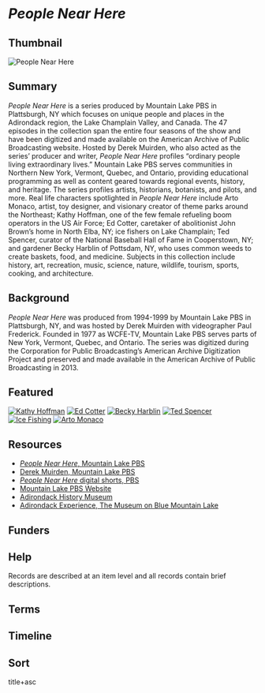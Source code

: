 # <em>People Near Here</em>

## Thumbnail

![<em>People Near Here</em>](https://s3.amazonaws.com/americanarchive.org/special-collections/arto_DM.jpg "People Near Here")

## Summary

<em>People Near Here</em> is a series produced by Mountain Lake PBS in Plattsburgh, NY which focuses on unique people and places in the Adirondack region, the Lake Champlain Valley, and Canada. The 47 episodes in the collection span the entire four seasons of the show and have been digitized and made available on the American Archive of Public Broadcasting website. Hosted by Derek Muirden, who also acted as the series’ producer and writer, <em>People Near Here</em> profiles “ordinary people living extraordinary lives.” Mountain Lake PBS serves communities in Northern New York, Vermont, Quebec, and Ontario, providing educational programming as well as content geared towards regional events, history, and heritage. The series profiles artists, historians, botanists, and pilots, and more. Real life characters spotlighted in <em>People Near Here</em> include Arto Monaco, artist, toy designer, and visionary creator of theme parks around the Northeast; Kathy Hoffman, one of the few female refueling boom operators in the US Air Force; Ed Cotter, caretaker of abolitionist John Brown’s home in North Elba, NY; ice fishers on Lake Champlain; Ted Spencer, curator of the National Baseball Hall of Fame in Cooperstown, NY; and gardener Becky Harblin of Pottsdam, NY, who uses common weeds to create baskets, food, and medicine. Subjects in this collection include history, art, recreation, music, science, nature, wildlife, tourism, sports, cooking, and architecture.

## Background

<em>People Near Here</em> was produced from 1994-1999 by Mountain Lake PBS in Plattsburgh, NY, and was hosted by Derek Muirden with videographer Paul Frederick. Founded in 1977 as WCFE-TV, Mountain Lake PBS serves parts of New York, Vermont, Quebec, and Ontario. The series was digitized during the Corporation for Public Broadcasting’s American Archive Digitization Project and preserved and made available in the American Archive of Public Broadcasting in 2013.

## Featured

[![Kathy Hoffman](https://s3.amazonaws.com/americanarchive.org/special-collections/cpb-aacip_113-71ngfc2b_1.jpg)](/catalog/cpb-aacip_113-71ngfc2b)
[![Ed Cotter](https://s3.amazonaws.com/americanarchive.org/special-collections/cpb-aacip_113-8605qt60_1.jpg)](/catalog/cpb-aacip_113-8605qt60)
[![Becky Harblin](https://s3.amazonaws.com/americanarchive.org/special-collections/cpb-aacip_113-22v41vht_1.jpg)](/catalog/cpb-aacip_113-22v41vht)
[![Ted Spencer](https://s3.amazonaws.com/americanarchive.org/special-collections/cpb-aacip_113-79h44w80_1.jpg)](/catalog/cpb-aacip_113-79h44w80)
[![Ice Fishing](https://s3.amazonaws.com/americanarchive.org/special-collections/cpb-aacip_113-52j6qdvq_1.jpg)](/catalog/cpb-aacip_113-52j6qdvq)
[![Arto Monaco](https://s3.amazonaws.com/americanarchive.org/special-collections/cpb-aacip_113-20fttksf.jpg)](/catalog/cpb-aacip-113-20fttksf)

## Resources

- [<em>People Near Here</em>, Mountain Lake PBS](https://mountainlake.org/category/watch/people-near-here/) 
- [Derek Muirden, Mountain Lake PBS](https://mountainlake.org/tag/derek-muirden/)
- [<em>People Near Here</em> digital shorts, PBS](https://www.pbs.org/show/people-near-here/)
- [Mountain Lake PBS Website](https://mountainlake.org/)
- [Adirondack History Museum](http://www.adkhistorycenter.org/)
- [Adirondack Experience, The Museum on Blue Mountain Lake](https://www.theadkx.org/)

## Funders

## Help

Records are described at an item level and all records contain brief descriptions. 

## Terms

## Timeline

## Sort

title+asc


